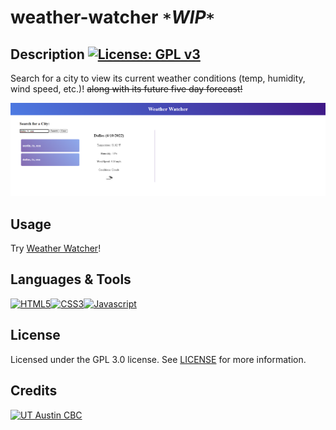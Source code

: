 # weather-watcher <b>`*`***WIP***`*`</b>
  
  ## Description [![License: GPL v3](https://img.shields.io/badge/License-GPLv3-blue.svg?style=flat-square)](https://www.gnu.org/licenses/gpl-3.0)
  
  Search for a city to view its current weather conditions (temp, humidity, wind speed, etc.)! <s>along with its future five day forecast!</s>
  
  
  ![Weather Watcher Homepage](/assets/weather-watcher.png)
  
  
  ## Usage 
Try [Weather Watcher](https://kierstenv.github.io/weather-watcher/)!

  ## Languages & Tools 
[![HTML5](https://img.shields.io/badge/HTML5-E34F26?style=flat-square&logo=html5&logoColor=white)](https://www.w3.org/TR/html5/)[![CSS3](https://img.shields.io/badge/CSS3-1572B6?style=flat-square&logo=css3&logoColor=white)](https://www.w3.org/Style/CSS/)[![Javascript](https://img.shields.io/badge/JavaScript-323330?style=flat-square&logo=javascript&logoColor=F7DF1E)](https://www.javascript.com/)

  ## License

  Licensed under the GPL 3.0 license. See [LICENSE](./LICENSE) for more information.

  ## Credits 
[![UT Austin CBC](https://img.shields.io/badge/-UT%20Austin%20CBC-orange?style=flat-square)](https://techbootcamps.utexas.edu/coding//)